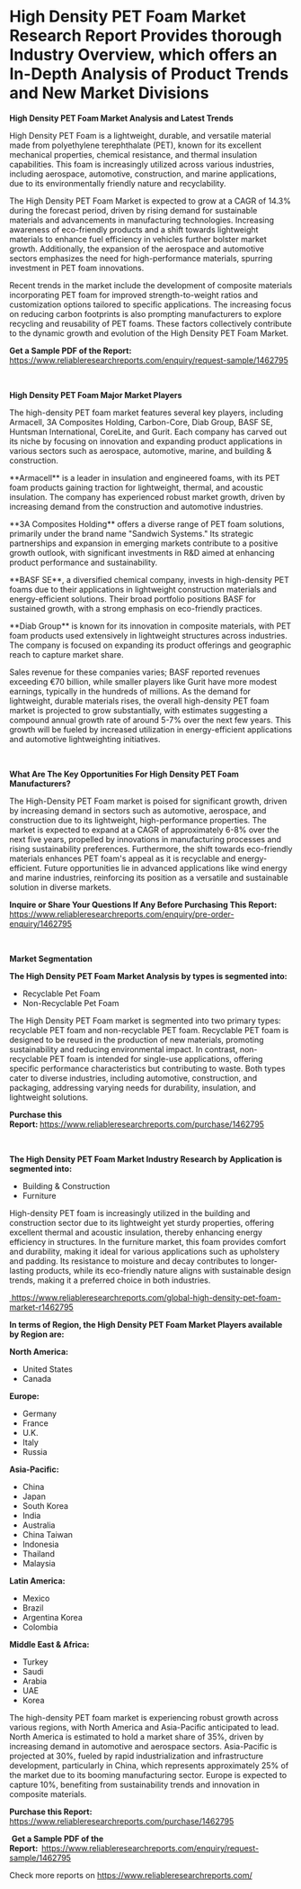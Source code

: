 <p><h1>High Density PET Foam Market Research Report Provides thorough Industry Overview, which offers an In-Depth Analysis of Product Trends and New Market Divisions</h1></p><p><strong>High Density PET Foam Market Analysis and Latest Trends</strong></p>
<p><p>High Density PET Foam is a lightweight, durable, and versatile material made from polyethylene terephthalate (PET), known for its excellent mechanical properties, chemical resistance, and thermal insulation capabilities. This foam is increasingly utilized across various industries, including aerospace, automotive, construction, and marine applications, due to its environmentally friendly nature and recyclability.</p><p>The High Density PET Foam Market is expected to grow at a CAGR of 14.3% during the forecast period, driven by rising demand for sustainable materials and advancements in manufacturing technologies. Increasing awareness of eco-friendly products and a shift towards lightweight materials to enhance fuel efficiency in vehicles further bolster market growth. Additionally, the expansion of the aerospace and automotive sectors emphasizes the need for high-performance materials, spurring investment in PET foam innovations.</p><p>Recent trends in the market include the development of composite materials incorporating PET foam for improved strength-to-weight ratios and customization options tailored to specific applications. The increasing focus on reducing carbon footprints is also prompting manufacturers to explore recycling and reusability of PET foams. These factors collectively contribute to the dynamic growth and evolution of the High Density PET Foam Market.</p></p>
<p><strong>Get a Sample PDF of the Report:&nbsp;</strong> <a href="https://www.reliableresearchreports.com/enquiry/request-sample/1462795?utm_campaign=2030&utm_medium=2&utm_source=Github&utm_content=ia&utm_term=03042025&utm_id=high-density-pet-foam">https://www.reliableresearchreports.com/enquiry/request-sample/1462795</a></p>
<p>&nbsp;</p>
<p><strong>High Density PET Foam Major Market Players</strong></p>
<p><p>The high-density PET foam market features several key players, including Armacell, 3A Composites Holding, Carbon-Core, Diab Group, BASF SE, Huntsman International, CoreLite, and Gurit. Each company has carved out its niche by focusing on innovation and expanding product applications in various sectors such as aerospace, automotive, marine, and building & construction.</p><p>**Armacell** is a leader in insulation and engineered foams, with its PET foam products gaining traction for lightweight, thermal, and acoustic insulation. The company has experienced robust market growth, driven by increasing demand from the construction and automotive industries.</p><p>**3A Composites Holding** offers a diverse range of PET foam solutions, primarily under the brand name "Sandwich Systems." Its strategic partnerships and expansion in emerging markets contribute to a positive growth outlook, with significant investments in R&D aimed at enhancing product performance and sustainability.</p><p>**BASF SE**, a diversified chemical company, invests in high-density PET foams due to their applications in lightweight construction materials and energy-efficient solutions. Their broad portfolio positions BASF for sustained growth, with a strong emphasis on eco-friendly practices.</p><p>**Diab Group** is known for its innovation in composite materials, with PET foam products used extensively in lightweight structures across industries. The company is focused on expanding its product offerings and geographic reach to capture market share.</p><p>Sales revenue for these companies varies; BASF reported revenues exceeding €70 billion, while smaller players like Gurit have more modest earnings, typically in the hundreds of millions. As the demand for lightweight, durable materials rises, the overall high-density PET foam market is projected to grow substantially, with estimates suggesting a compound annual growth rate of around 5-7% over the next few years. This growth will be fueled by increased utilization in energy-efficient applications and automotive lightweighting initiatives.</p></p>
<p>&nbsp;</p>
<p><strong>What Are The Key Opportunities For High Density PET Foam Manufacturers?</strong></p>
<p><p>The High-Density PET Foam market is poised for significant growth, driven by increasing demand in sectors such as automotive, aerospace, and construction due to its lightweight, high-performance properties. The market is expected to expand at a CAGR of approximately 6-8% over the next five years, propelled by innovations in manufacturing processes and rising sustainability preferences. Furthermore, the shift towards eco-friendly materials enhances PET foam's appeal as it is recyclable and energy-efficient. Future opportunities lie in advanced applications like wind energy and marine industries, reinforcing its position as a versatile and sustainable solution in diverse markets.</p></p>
<p><strong>Inquire or Share Your Questions If Any Before Purchasing This Report:</strong> <a href="https://www.reliableresearchreports.com/enquiry/pre-order-enquiry/1462795?utm_campaign=2030&utm_medium=2&utm_source=Github&utm_content=ia&utm_term=03042025&utm_id=high-density-pet-foam">https://www.reliableresearchreports.com/enquiry/pre-order-enquiry/1462795</a></p>
<p>&nbsp;</p>
<p><strong>Market Segmentation</strong></p>
<p><strong>The High Density PET Foam Market Analysis by types is segmented into:</strong></p>
<p><ul><li>Recyclable Pet Foam</li><li>Non-Recyclable Pet Foam</li></ul></p>
<p><p>The High Density PET Foam market is segmented into two primary types: recyclable PET foam and non-recyclable PET foam. Recyclable PET foam is designed to be reused in the production of new materials, promoting sustainability and reducing environmental impact. In contrast, non-recyclable PET foam is intended for single-use applications, offering specific performance characteristics but contributing to waste. Both types cater to diverse industries, including automotive, construction, and packaging, addressing varying needs for durability, insulation, and lightweight solutions.</p></p>
<p><strong>Purchase this Report:&nbsp;</strong><a href="https://www.reliableresearchreports.com/purchase/1462795?utm_campaign=2030&utm_medium=2&utm_source=Github&utm_content=ia&utm_term=03042025&utm_id=high-density-pet-foam">https://www.reliableresearchreports.com/purchase/1462795</a></p>
<p>&nbsp;</p>
<p><strong>The High Density PET Foam Market Industry Research by Application is segmented into:</strong></p>
<p><ul><li>Building & Construction</li><li>Furniture</li></ul></p>
<p><p>High-density PET foam is increasingly utilized in the building and construction sector due to its lightweight yet sturdy properties, offering excellent thermal and acoustic insulation, thereby enhancing energy efficiency in structures. In the furniture market, this foam provides comfort and durability, making it ideal for various applications such as upholstery and padding. Its resistance to moisture and decay contributes to longer-lasting products, while its eco-friendly nature aligns with sustainable design trends, making it a preferred choice in both industries.</p></p>
<p><a href="https://www.reliableresearchreports.com/global-high-density-pet-foam-market-r1462795?utm_campaign=2030&utm_medium=2&utm_source=Github&utm_content=ia&utm_term=03042025&utm_id=high-density-pet-foam">&nbsp;https://www.reliableresearchreports.com/global-high-density-pet-foam-market-r1462795</a></p>
<p><strong>In terms of Region, the High Density PET Foam Market Players available by Region are:</strong></p>
<p>
    <p> <strong> North America: </strong>
        <ul>
            <li>United States</li>
            <li>Canada</li>
        </ul>
        </p> 
    <p> <strong> Europe: </strong>
        <ul>
            <li>Germany</li>
            <li>France</li>
            <li>U.K.</li>
            <li>Italy</li>
            <li>Russia</li>
        </ul>
        </p> 
    <p> <strong> Asia-Pacific: </strong>
        <ul>
            <li>China</li>
            <li>Japan</li>
            <li>South Korea</li>
            <li>India</li>
            <li>Australia</li>
            <li>China Taiwan</li>
            <li>Indonesia</li>
            <li>Thailand</li>
            <li>Malaysia</li>
        </ul>
        </p> 
    <p> <strong> Latin America: </strong>
        <ul>
            <li>Mexico</li>
            <li>Brazil</li>
            <li>Argentina Korea</li>
            <li>Colombia</li>
        </ul>
        </p> 
    <p> <strong> Middle East & Africa: </strong>
        <ul>
            <li>Turkey</li>
            <li>Saudi</li>
            <li>Arabia</li>
            <li>UAE</li>
            <li>Korea</li>
        </ul>
    </p>
    </p>
<p><p>The high-density PET foam market is experiencing robust growth across various regions, with North America and Asia-Pacific anticipated to lead. North America is estimated to hold a market share of 35%, driven by increasing demand in automotive and aerospace sectors. Asia-Pacific is projected at 30%, fueled by rapid industrialization and infrastructure development, particularly in China, which represents approximately 25% of the market due to its booming manufacturing sector. Europe is expected to capture 10%, benefiting from sustainability trends and innovation in composite materials.</p></p>
<p><strong>Purchase this Report: </strong><a href="https://www.reliableresearchreports.com/purchase/1462795?utm_campaign=2030&utm_medium=2&utm_source=Github&utm_content=ia&utm_term=03042025&utm_id=high-density-pet-foam">https://www.reliableresearchreports.com/purchase/1462795</a></p>
<p>&nbsp;<strong>Get a Sample PDF of the Report:&nbsp;&nbsp;</strong><a href="https://www.reliableresearchreports.com/enquiry/request-sample/1462795?utm_campaign=2030&utm_medium=2&utm_source=Github&utm_content=ia&utm_term=03042025&utm_id=high-density-pet-foam">https://www.reliableresearchreports.com/enquiry/request-sample/1462795</a></p>
<p><strong></strong></p>
<p>Check more reports on <a href="https://www.reliableresearchreports.com/?utm_campaign=2030&utm_medium=2&utm_source=Github&utm_content=ia&utm_term=03042025&utm_id=high-density-pet-foam">https://www.reliableresearchreports.com/</a></p>
